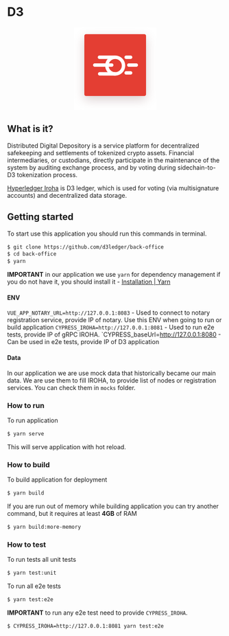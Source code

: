 
# D3
<p align="center">
  <img src="src/assets/logo.svg">
</p>

## What is it?
Distributed Digital Depository is a service platform for decentralized safekeeping and settlements of tokenized crypto assets. Financial intermediaries, or custodians, directly participate in the maintenance of the system by auditing exchange process, and by voting during sidechain-to-D3 tokenization process.

[Hyperledger Iroha](https://github.com/hyperledger/iroha) is D3 ledger, which is used for voting (via multisignature accounts) and decentralized data storage.

## Getting started
To start use this application you should run this commands in terminal.
``` bash
$ git clone https://github.com/d3ledger/back-office
$ cd back-office
$ yarn
```

**IMPORTANT** in our application we use `yarn` for dependency management if you do not have it, you should install it - [Installation | Yarn](https://yarnpkg.com/en/docs/install)

#### ENV
`VUE_APP_NOTARY_URL=http://127.0.0.1:8083` - Used to connect to notary registration service, provide IP of notary. Use this ENV when going to run or build application
`CYPRESS_IROHA=http://127.0.0.1:8081` - Used to run e2e tests, provide IP of gRPC IROHA.
`CYPRESS_baseUrl=http://127.0.0.1:8080 - Can be used in e2e tests, provide IP of D3 application

#### Data
In our application we are use mock data that historically became our main data. We are use them to fill IROHA, to provide list of nodes or registration services. You can check them in `mocks` folder.

### How to run
To run application
``` bash
$ yarn serve
```
This will serve application with hot reload.

### How to build
To build application for deployment
``` bash
$ yarn build
```

If you are run out of memory while building application you can try another command, but it requires at least **4GB** of RAM
``` bash
$ yarn build:more-memory
```

### How to test
To run tests all unit tests
``` bash
$ yarn test:unit
```

To run all e2e tests
``` bash
$ yarn test:e2e
```

**IMPORTANT** to run any e2e test need to provide `CYPRESS_IROHA`.

``` bash
$ CYPRESS_IROHA=http://127.0.0.1:8081 yarn test:e2e
```